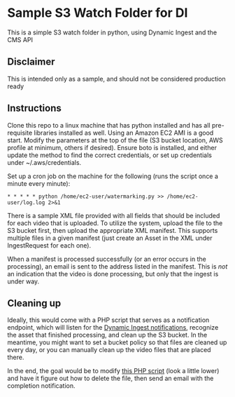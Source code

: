 # Sample S3 Watch Folder for DI

This is a simple S3 watch folder in python, using Dynamic Ingest and the CMS API

## Disclaimer

This is intended only as a sample, and should not be considered production ready

## Instructions
Clone this repo to a linux machine that has python installed and has all 
pre-requisite libraries installed as well. Using an Amazon EC2 AMI is a 
good start. Modify the parameters at the top of the file (S3 bucket location, 
AWS profile at minimum, others if desired). Ensure boto is installed, and 
either update the method to find the correct credentials, or set up credentials
under ~/.aws/credentials.

Set up a cron job on the machine for the following (runs the script once 
a minute every minute):

```
* * * * * python /home/ec2-user/watermarking.py >> /home/ec2-user/log.log 2>&1
```

There is a sample XML file provided with all fields that should be included 
for each video that is uploaded. To utilize the system, upload the file 
to the S3 bucket first, then upload the appropriate XML manifest. This 
supports multiple files in a given manifest (just create an Asset in the XML 
under IngestRequest for each one).

When a manifest is processed successfully (or an error occurs in the processing), 
an email is sent to the address listed in the manifest. This is _not_ an 
indication that the video is done processing, but only that the ingest is 
under way.

## Cleaning up
Ideally, this would come with a PHP script that serves as a notification endpoint, 
which will listen for the [Dynamic Ingest notifications](http://docs.brightcove.com/en/video-cloud/di-api/getting-started/overview-di.html#notifications), recognize the asset that 
finished processing, and clean up the S3 bucket. In the meantime, you might 
want to set a bucket policy so that files are cleaned up every day, 
or you can manually clean up the video files that are placed there.

In the end, the goal would be to modify [this PHP script](http://docs.brightcove.com/en/video-cloud/di-api/getting-started/overview-di.html#notifications) (look a little lower) 
and have it figure out how to delete the file, then send an email with the 
completion notification.